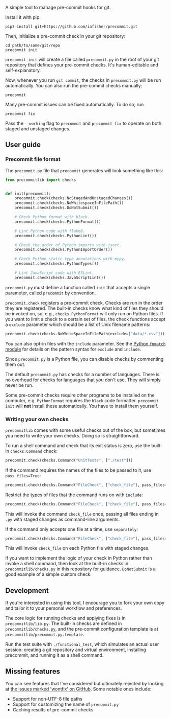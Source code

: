 A simple tool to manage pre-commit hooks for git.

Install it with pip:

```shell
pip3 install git+https://github.com/iafisher/precommit.git
```

Then, initialize a pre-commit check in your git repository:

```shell
cd path/to/some/git/repo
precommit init
```

`precommit init` will create a file called `precommit.py` in the root of your git repository that defines your pre-commit checks. It's human-editable and self-explanatory.

Now, whenever you run `git commit`, the checks in `precommit.py` will be run automatically. You can also run the pre-commit checks manually:

```shell
precommit
```

Many pre-commit issues can be fixed automatically. To do so, run

```shell
precommit fix
```

Pass the `--working` flag to `precommit` and `precommit fix` to operate on both staged and unstaged changes.


## User guide
### Precommit file format
The `precommit.py` file that `precommit` generates will look something like this:

```python
from precommitlib import checks


def init(precommit):
    precommit.check(checks.NoStagedAndUnstagedChanges())
    precommit.check(checks.NoWhitespaceInFilePath())
    precommit.check(checks.DoNotSubmit())

    # Check Python format with black.
    precommit.check(checks.PythonFormat())

    # Lint Python code with flake8.
    precommit.check(checks.PythonLint())

    # Check the order of Python imports with isort.
    precommit.check(checks.PythonImportOrder())

    # Check Python static type annotations with mypy.
    precommit.check(checks.PythonTypes())

    # Lint JavaScript code with ESLint.
    precommit.check(checks.JavaScriptLint())
```

`precommit.py` must define a function called `init` that accepts a single parameter, called `precommit` by convention.

`precommit.check` registers a pre-commit check. Checks are run in the order they are registered. The built-in checks know what kind of files they should be invoked on, so, e.g., `checks.PythonFormat` will only run on Python files. If you want to limit a check to a certain set of files, the check functions accept a `exclude` parameter which should be a list of Unix filename patterns:

```python
precommit.check(checks.NoWhiteSpaceInFilePath(exclude=["data/*.csv"]))
```

You can also opt-in files with the `include` parameter. See the [Python `fnmatch` module](https://docs.python.org/3.6/library/fnmatch.html) for details on the pattern syntax for `exclude` and `include`.

Since `precommit.py` is a Python file, you can disable checks by commenting them out.

The default `precommit.py` has checks for a number of languages. There is no overhead for checks for languages that you don't use. They will simply never be run.

Some pre-commit checks require other programs to be installed on the computer, e.g. `PythonFormat` requires the `black` code formatter. `precommit init` will **not** install these automatically. You have to install them yourself.

### Writing your own checks
`precommitlib` comes with some useful checks out of the box, but sometimes you need to write your own checks. Doing so is straightforward.

To run a shell command and check that its exit status is zero, use the built-in `checks.Command` check:

```python
precommit.check(checks.Command("UnitTests", ["./test"]))
```

If the command requires the names of the files to be passed to it, use `pass_files=True`:

```python
precommit.check(checks.Command("FileCheck", ["check_file"], pass_files=True))
```

Restrict the types of files that the command runs on with `include`:

```python
precommit.check(checks.Command("FileCheck", ["check_file"], pass_files=True, include=["*.py"]))
```

This will invoke the command `check_file` once, passing all files ending in `.py` with staged changes as command-line arguments.

If the command only accepts one file at a time, use `separately`:

```python
precommit.check(checks.Command("FileCheck", ["check_file"], pass_files=True, separately=True, include=["*.py"]))
```

This will invoke `check_file` on each Python file with staged changes.

If you want to implement the logic of your check in Python rather than invoke a shell command, then look at the built-in checks in `precommitlib/checks.py` in this repository for guidance. `DoNotSubmit` is a good example of a simple custom check.


## Development
If you're interested in using this tool, I encourage you to fork your own copy and tailor it to your personal workflow and preferences.

The core logic for running checks and applying fixes is in `precommitlib/lib.py`. The built-in checks are defined in `precommitlib/checks.py`, and the pre-commit configuration template is at `precommitlib/precommit.py.template`.

Run the test suite with `./functional_test`, which simulates an actual user session: creating a git repository and virtual environment, installing precommit, and running it as a shell command.


## Missing features
You can see features that I've considered but ultimately rejected by looking at [the issues marked 'wontfix' on GitHub](https://github.com/iafisher/precommit/issues?q=is%3Aissue+label%3Awontfix). Some notable ones include:

- Support for non-UTF-8 file paths
- Support for customizing the name of `precommit.py`
- Caching results of pre-commit checks
